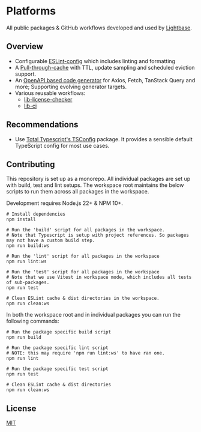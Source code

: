 # Platforms

All public packages & GitHub workflows developed and used by
[Lightbase](https://lightbase.nl).

## Overview

- Configurable [ESLint-config](./packages/eslint-config) which includes linting and
  formatting
- A [Pull-through-cache](./packages/eslint-config) with TTL, update sampling and scheduled
  eviction support.
- An [OpenAPI based code generator](./packages/open-api-code-gen) for Axios, Fetch,
  TanStack Query and more; Supporting evolving generator targets.
- Various reusable workflows:
  - [lib-license-checker](./docs/workflows/lib-license-checker.md)
  - [lib-ci](./docs/workflows/lib-ci.md)

## Recommendations

- Use [Total Typescript's TSConfig](https://github.com/total-typescript/tsconfig) package.
  It provides a sensible default TypeScript config for most use cases.

## Contributing

This repository is set up as a monorepo. All individual packages are set up with build,
test and lint setups. The workspace root maintains the below scripts to run them across
all packages in the workspace.

Development requires Node.js 22+ & NPM 10+.

```shell
# Install dependencies
npm install

# Run the 'build' script for all packages in the workspace.
# Note that Typescript is setup with project references. So packages may not have a custom build step.
npm run build:ws

# Run the 'lint' script for all packages in the workspace
npm run lint:ws

# Run the 'test' script for all packages in the workspace
# Note that we use Vitest in workspace mode, which includes all tests of sub-packages.
npm run test

# Clean ESLint cache & dist directories in the workspace.
npm run clean:ws
```

In both the workspace root and in individual packages you can run the following commands:

```shell
# Run the package specific build script
npm run build

# Run the package specific lint script
# NOTE: this may require 'npm run lint:ws' to have ran one.
npm run lint

# Run the package specific test script
npm run test

# Clean ESLint cache & dist directories
npm run clean:ws
```

## License

[MIT](./LICENSE)
